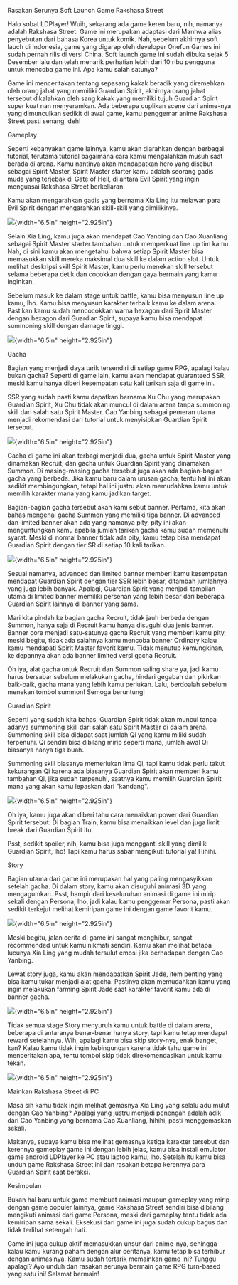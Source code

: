 Rasakan Serunya Soft Launch Game Rakshasa Street

Halo sobat LDPlayer! Wuih, sekarang ada game keren baru, nih, namanya
adalah Rakshasa Street. Game ini merupakan adaptasi dari Manhwa alias
penyebutan dari bahasa Korea untuk komik. Nah, sebelum akhirnya soft
lauch di Indonesia, game yang digarap oleh developer Onefun Games ini
sudah pernah rilis di versi China. Soft launch game ini sudah dibuka
sejak 5 Desember lalu dan telah menarik perhatian lebih dari 10 ribu
pengguna untuk mencoba game ini. Apa kamu salah satunya?

Game ini menceritakan tentang sepasang kakak beradik yang diremehkan
oleh orang jahat yang memiliki Guardian Spirit, akhirnya orang jahat
tersebut dikalahkan oleh sang kakak yang memiliki tujuh Guardian Spirit
super kuat nan menyeramkan. Ada beberapa cuplikan scene dari anime-nya
yang dimunculkan sedikit di awal game, kamu penggemar anime Rakshasa
Street pasti senang, deh!

Gameplay

Seperti kebanyakan game lainnya, kamu akan diarahkan dengan berbagai
tutorial, terutama tutorial bagaimana cara kamu mengalahkan musuh saat
berada di arena. Kamu nantinya akan mendapatkan hero yang disebut
sebagai Spirit Master, Spirit Master starter kamu adalah seorang gadis
muda yang terjebak di Gate of Hell, di antara Evil Spirit yang ingin
menguasai Rakshasa Street berkeliaran.

Kamu akan mengarahkan gadis yang bernama Xia Ling itu melawan para Evil
Spirit dengan mengarahkan skill-skill yang dimilikinya.

![](./images/Soft-Launch-Rakshasa-Street/media/image1.jpeg){width="6.5in"
height="2.925in"}

Selain Xia Ling, kamu juga akan mendapat Cao Yanbing dan Cao Xuanliang
sebagai Spirit Master starter tambahan untuk memperkuat line up tim
kamu. Nah, di sini kamu akan mengetahui bahwa setiap Spirit Master bisa
memasukkan skill mereka maksimal dua skill ke dalam action slot. Untuk
melihat deskripsi skill Spirit Master, kamu perlu menekan skill tersebut
selama beberapa detik dan cocokkan dengan gaya bermain yang kamu
inginkan.

Sebelum masuk ke dalam stage untuk battle, kamu bisa menyusun line up
kamu, lho. Kamu bisa menyusun karakter terbaik kamu ke dalam arena.
Pastikan kamu sudah mencocokkan warna hexagon dari Spirit Master dengan
hexagon dari Guardian Spirit, supaya kamu bisa mendapat summoning skill
dengan damage tinggi.

![](./images/Soft-Launch-Rakshasa-Street/media/image2.jpeg){width="6.5in"
height="2.925in"}

Gacha

Bagian yang menjadi daya tarik tersendiri di setiap game RPG, apalagi
kalau bukan gacha? Seperti di game lain, kamu akan mendapat guaranteed
SSR, meski kamu hanya diberi kesempatan satu kali tarikan saja di game
ini.

SSR yang sudah pasti kamu dapatkan bernama Xu Chu yang merupakan
Guardian Spirit, Xu Chu tidak akan muncul di dalam arena tanpa summoning
skill dari salah satu Spirit Master. Cao Yanbing sebagai pemeran utama
menjadi rekomendasi dari tutorial untuk menyisipkan Guardian Spirit
tersebut.

![](./images/Soft-Launch-Rakshasa-Street/media/image3.jpeg){width="6.5in"
height="2.925in"}

Gacha di game ini akan terbagi menjadi dua, gacha untuk Spirit Master
yang dinamakan Recruit, dan gacha untuk Guardian Spirit yang dinamakan
Summon. Di masing-masing gacha tersebut juga akan ada bagian-bagian
gacha yang berbeda. Jika kamu baru dalam urusan gacha, tentu hal ini
akan sedikit membingungkan, tetapi hal ini justru akan memudahkan kamu
untuk memilih karakter mana yang kamu jadikan target.

Bagian-bagian gacha tersebut akan kami sebut banner. Pertama, kita akan
bahas mengenai gacha Summon yang memiliki tiga banner. Di advanced dan
limited banner akan ada yang namanya pity, pity ini akan menguntungkan
kamu apabila jumlah tarikan gacha kamu sudah memenuhi syarat. Meski di
normal banner tidak ada pity, kamu tetap bisa mendapat Guardian Spirit
dengan tier SR di setiap 10 kali tarikan.

![](./images/Soft-Launch-Rakshasa-Street/media/image4.jpeg){width="6.5in"
height="2.925in"}

Sesuai namanya, advanced dan limited banner memberi kamu kesempatan
mendapat Guardian Spirit dengan tier SSR lebih besar, ditambah jumlahnya
yang juga lebih banyak. Apalagi, Guardian Spirit yang menjadi tampilan
utama di limited banner memiliki persenan yang lebih besar dari beberapa
Guardian Spirit lainnya di banner yang sama.

Mari kita pindah ke bagian gacha Recruit, tidak jauh berbeda dengan
Summon, hanya saja di Recruit kamu hanya disuguhi dua jenis banner.
Banner core menjadi satu-satunya gacha Recruit yang memberi kamu pity,
meski begitu, tidak ada salahnya kamu mencoba banner Ordinary kalau kamu
mendapati Spirit Master favorit kamu. Tidak menutup kemungkinan, ke
depannya akan ada banner limited versi gacha Recruit.

Oh iya, alat gacha untuk Recruit dan Summon saling share ya, jadi kamu
harus bersabar sebelum melakukan gacha, hindari gegabah dan pikirkan
baik-baik, gacha mana yang lebih kamu perlukan. Lalu, berdoalah sebelum
menekan tombol summon! Semoga beruntung!

Guardian Spirit

Seperti yang sudah kita bahas, Guardian Spirit tidak akan muncul tanpa
adanya summoning skill dari salah satu Spirit Master di dalam arena.
Summoning skill bisa didapat saat jumlah Qi yang kamu miliki sudah
terpenuhi. Qi sendiri bisa dibilang mirip seperti mana, jumlah awal Qi
biasanya hanya tiga buah.

Summoning skill biasanya memerlukan lima Qi, tapi kamu tidak perlu takut
kekurangan Qi karena ada biasanya Guardian Spirit akan memberi kamu
tambahan Qi, jika sudah terpenuhi, saatnya kamu memilih Guardian Spirit
mana yang akan kamu lepaskan dari "kandang".

![](./images/Soft-Launch-Rakshasa-Street/media/image5.jpeg){width="6.5in"
height="2.925in"}

Oh iya, kamu juga akan diberi tahu cara menaikkan power dari Guardian
Spirit tersebut. Di bagian Train, kamu bisa menaikkan level dan juga
limit break dari Guardian Spirit itu.

Psst, sedikit spoiler, nih, kamu bisa juga mengganti skill yang dimiliki
Guardian Spirit, lho! Tapi kamu harus sabar mengikuti tutorial ya!
Hihihi.

Story

Bagian utama dari game ini merupakan hal yang paling mengasyikkan
setelah gacha. Di dalam story, kamu akan disuguhi animasi 3D yang
mengagumkan. Psst, hampir dari keseluruhan animasi di game ini mirip
sekali dengan Persona, lho, jadi kalau kamu penggemar Persona, pasti
akan sedikit terkejut melihat kemiripan game ini dengan game favorit
kamu.

![](./images/Soft-Launch-Rakshasa-Street/media/image6.jpeg){width="6.5in"
height="2.925in"}

Meski begitu, jalan cerita di game ini sangat menghibur, sangat
recommended untuk kamu nikmati sendiri. Kamu akan melihat betapa lucunya
Xia Ling yang mudah tersulut emosi jika berhadapan dengan Cao Yanbing.

Lewat story juga, kamu akan mendapatkan Spirit Jade, item penting yang
bisa kamu tukar menjadi alat gacha. Pastinya akan memudahkan kamu yang
ingin melakukan farming Spirit Jade saat karakter favorit kamu ada di
banner gacha.

![](./images/Soft-Launch-Rakshasa-Street/media/image7.jpeg){width="6.5in"
height="2.925in"}

Tidak semua stage Story menyuruh kamu untuk battle di dalam arena,
beberapa di antaranya benar-benar hanya story, tapi kamu tetap mendapat
reward setelahnya. Wih, apalagi kamu bisa skip story-nya, enak banget,
kan? Kalau kamu tidak ingin kebingungan karena tidak tahu game ini
menceritakan apa, tentu tombol skip tidak direkomendasikan untuk kamu
tekan.

![](./images/Soft-Launch-Rakshasa-Street/media/image8.jpeg){width="6.5in"
height="2.925in"}

Mainkan Rakshasa Street di PC

Masa sih kamu tidak ingin melihat gemasnya Xia Ling yang selalu adu
mulut dengan Cao Yanbing? Apalagi yang justru menjadi penengah adalah
adik dari Cao Yanbing yang bernama Cao Xuanliang, hihihi, pasti
menggemaskan sekali.

Makanya, supaya kamu bisa melihat gemasnya ketiga karakter tersebut dan
kerennya gameplay game ini dengan lebih jelas, kamu bisa install
emulator game android LDPlayer ke PC atau laptop kamu, lho. Setelah itu
kamu bisa unduh game Rakshasa Street ini dan rasakan betapa kerennya
para Guardian Spirit saat beraksi.

Kesimpulan

Bukan hal baru untuk game membuat animasi maupun gameplay yang mirip
dengan game populer lainnya, game Rakshasa Street sendiri bisa dibilang
mengikuti animasi dari game Persona, meski dari gameplay tentu tidak ada
kemiripan sama sekali. Eksekusi dari game ini juga sudah cukup bagus dan
tidak terlihat setengah hati.

Game ini juga cukup aktif memasukkan unsur dari anime-nya, sehingga
kalau kamu kurang paham dengan alur ceritanya, kamu tetap bisa terhibur
dengan animasinya. Kamu sudah tertarik memainkan game ini? Tunggu
apalagi? Ayo unduh dan rasakan serunya bermain game RPG turn-based yang
satu ini! Selamat bermain!
